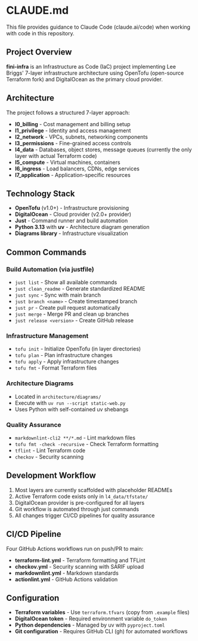 # CLAUDE.md

This file provides guidance to Claude Code (claude.ai/code) when working with code in this repository.

## Project Overview

**fini-infra** is an Infrastructure as Code (IaC) project implementing Lee Briggs' 7-layer infrastructure architecture using OpenTofu (open-source Terraform fork) and DigitalOcean as the primary cloud provider.

## Architecture

The project follows a structured 7-layer approach:

- **l0_billing** - Cost management and billing setup  
- **l1_privilege** - Identity and access management
- **l2_network** - VPCs, subnets, networking components
- **l3_permissions** - Fine-grained access controls  
- **l4_data** - Databases, object stores, message queues (currently the only layer with actual Terraform code)
- **l5_compute** - Virtual machines, containers
- **l6_ingress** - Load balancers, CDNs, edge services
- **l7_application** - Application-specific resources

## Technology Stack

- **OpenTofu** (v1.0+) - Infrastructure provisioning
- **DigitalOcean** - Cloud provider (v2.0+ provider)
- **Just** - Command runner and build automation
- **Python 3.13** with **uv** - Architecture diagram generation
- **Diagrams library** - Infrastructure visualization

## Common Commands

### Build Automation (via justfile)
- `just list` - Show all available commands
- `just clean_readme` - Generate standardized README
- `just sync` - Sync with main branch  
- `just branch <name>` - Create timestamped branch
- `just pr` - Create pull request automatically
- `just merge` - Merge PR and clean up branches
- `just release <version>` - Create GitHub release

### Infrastructure Management
- `tofu init` - Initialize OpenTofu (in layer directories)
- `tofu plan` - Plan infrastructure changes
- `tofu apply` - Apply infrastructure changes
- `tofu fmt` - Format Terraform files

### Architecture Diagrams
- Located in `architecture/diagrams/`
- Execute with `uv run --script static-web.py`
- Uses Python with self-contained uv shebangs

### Quality Assurance
- `markdownlint-cli2 **/*.md` - Lint markdown files
- `tofu fmt -check -recursive` - Check Terraform formatting
- `tflint` - Lint Terraform code
- `checkov` - Security scanning

## Development Workflow

1. Most layers are currently scaffolded with placeholder READMEs
2. Active Terraform code exists only in `l4_data/tfstate/`
3. DigitalOcean provider is pre-configured for all layers
4. Git workflow is automated through just commands
5. All changes trigger CI/CD pipelines for quality assurance

## CI/CD Pipeline

Four GitHub Actions workflows run on push/PR to main:
- **terraform-lint.yml** - Terraform formatting and TFLint
- **checkov.yml** - Security scanning with SARIF upload  
- **markdownlint.yml** - Markdown standards
- **actionlint.yml** - GitHub Actions validation

## Configuration

- **Terraform variables** - Use `terraform.tfvars` (copy from `.example` files)
- **DigitalOcean token** - Required environment variable `do_token`
- **Python dependencies** - Managed by uv with `pyproject.toml`
- **Git configuration** - Requires GitHub CLI (gh) for automated workflows